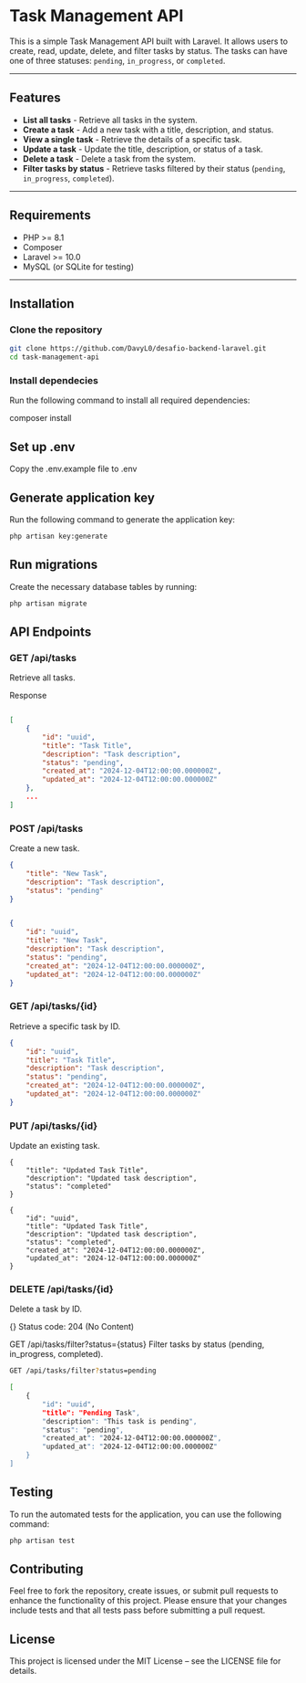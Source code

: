 # Task Management API

This is a simple Task Management API built with Laravel. It allows users to create, read, update, delete, and filter tasks by status. The tasks can have one of three statuses: `pending`, `in_progress`, or `completed`.

---

## Features

- **List all tasks** - Retrieve all tasks in the system.
- **Create a task** - Add a new task with a title, description, and status.
- **View a single task** - Retrieve the details of a specific task.
- **Update a task** - Update the title, description, or status of a task.
- **Delete a task** - Delete a task from the system.
- **Filter tasks by status** - Retrieve tasks filtered by their status (`pending`, `in_progress`, `completed`).

---

## Requirements

- PHP >= 8.1
- Composer
- Laravel >= 10.0
- MySQL (or SQLite for testing)

---

## Installation

### Clone the repository

```bash
git clone https://github.com/DavyL0/desafio-backend-laravel.git
cd task-management-api
```

### Install dependecies

Run the following command to install all required dependencies:

composer install

## Set up .env

Copy the .env.example file to .env

## Generate application key
Run the following command to generate the application key:

```bash
php artisan key:generate
```
## Run migrations
Create the necessary database tables by running:

```bash
php artisan migrate
```
## API Endpoints

### GET /api/tasks
Retrieve all tasks.

Response
```json

[
    {
        "id": "uuid",
        "title": "Task Title",
        "description": "Task description",
        "status": "pending",
        "created_at": "2024-12-04T12:00:00.000000Z",
        "updated_at": "2024-12-04T12:00:00.000000Z"
    },
    ...
]
```
### POST /api/tasks
Create a new task.

```json
{
    "title": "New Task",
    "description": "Task description",
    "status": "pending"
}


{
    "id": "uuid",
    "title": "New Task",
    "description": "Task description",
    "status": "pending",
    "created_at": "2024-12-04T12:00:00.000000Z",
    "updated_at": "2024-12-04T12:00:00.000000Z"
}
```
### GET /api/tasks/{id}
Retrieve a specific task by ID.

```json
{
    "id": "uuid",
    "title": "Task Title",
    "description": "Task description",
    "status": "pending",
    "created_at": "2024-12-04T12:00:00.000000Z",
    "updated_at": "2024-12-04T12:00:00.000000Z"
}
```

### PUT /api/tasks/{id}
Update an existing task.

```
{
    "title": "Updated Task Title",
    "description": "Updated task description",
    "status": "completed"
}

{
    "id": "uuid",
    "title": "Updated Task Title",
    "description": "Updated task description",
    "status": "completed",
    "created_at": "2024-12-04T12:00:00.000000Z",
    "updated_at": "2024-12-04T12:00:00.000000Z"
}
```

### DELETE /api/tasks/{id}
Delete a task by ID.

{}
Status code: 204 (No Content)

GET /api/tasks/filter?status={status}
Filter tasks by status (pending, in_progress, completed).

```bash
GET /api/tasks/filter?status=pending

[
    {
        "id": "uuid",
        "title": "Pending Task",
        "description": "This task is pending",
        "status": "pending",
        "created_at": "2024-12-04T12:00:00.000000Z",
        "updated_at": "2024-12-04T12:00:00.000000Z"
    }
]
```

## Testing
To run the automated tests for the application, you can use the following command:
```bash
php artisan test
```

## Contributing
Feel free to fork the repository, create issues, or submit pull requests to enhance the functionality of this project. Please ensure that your changes include tests and that all tests pass before submitting a pull request.

## License
This project is licensed under the MIT License – see the LICENSE file for details.
